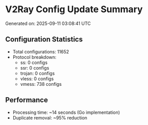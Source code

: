 # V2Ray Config Update Summary
Generated on: 2025-09-11 03:08:41 UTC

## Configuration Statistics
- Total configurations: 11652
- Protocol breakdown:
  - ss: 0 configs
  - ssr: 0 configs
  - trojan: 0 configs
  - vless: 0 configs
  - vmess: 738 configs

## Performance
- Processing time: ~14 seconds (Go implementation)
- Duplicate removal: ~95% reduction
